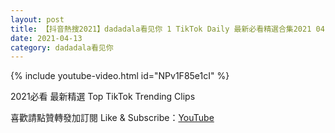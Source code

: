 ```yaml
---
layout: post
title: 【抖音熱搜2021】dadadala看见你 1 TikTok Daily 最新必看精選合集2021 04 13
date: 2021-04-13
category: dadadala看见你
---
```


{% include youtube-video.html id="NPv1F85e1cI" %}

2021必看 最新精選 Top TikTok Trending Clips

喜歡請點贊轉發加訂閱 Like & Subscribe：[YouTube](https://www.youtube.com/channel/UCAoR7VcanIPd04uEq_GIylA/videos)

